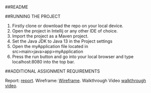 ##README

##RUNNING THE PROJECT
1. Firstly clone or download the repo on your local device.
2. Open the project in Intellij or any other IDE of choice.
3. Import the project as a Maven project.
4. Set the Java JDK to Java 13 in the Project settings
5. Open the myApplication file located in src>main>java>app>myApplication
6. Press the run button and go into your local browser and type localhost:8080 into the top bar.

##ADDITIONAL ASSIGNMENT REQUIREMENTS

Report: [report](DumbDumberDumbest_Report.docx).
Wireframe: [Wireframe](DumbDumberDumbest_Wireframe.pdf).
Walkthrough Video [walkthrough video](VideoWalkthrough.mkv).

